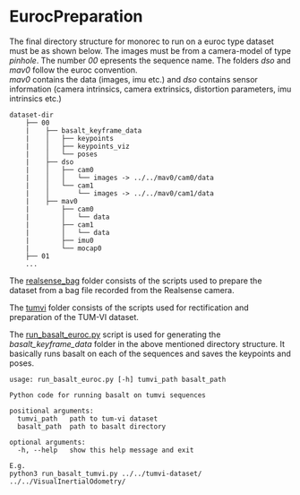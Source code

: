 # EurocPreparation

The final directory structure for monorec to run on a euroc type dataset must be as shown below. 
The images must be from a camera-model of type _pinhole_. The number _00_ epresents the sequence name. The folders _dso_ and _mav0_ follow the euroc convention.  
_mav0_ contains the data (images, imu etc.) and _dso_ contains sensor information (camera intrinsics, camera extrinsics, distortion parameters, imu intrinsics etc.)

```
dataset-dir
    ├── 00
    |    ├── basalt_keyframe_data
    |    │   ├── keypoints
    |    │   ├── keypoints_viz
    |    │   └── poses
    |    ├── dso
    |    │   ├── cam0
    |    │   │   └── images -> ../../mav0/cam0/data
    |    │   └── cam1
    |    │       └── images -> ../../mav0/cam1/data
    |    ├── mav0
    |        ├── cam0
    |        │   └── data
    |        ├── cam1
    |        │   └── data
    |        ├── imu0
    |        └── mocap0
    ├── 01
    ...
```

The [realsense_bag](realsense_bag) folder consists of the scripts used to prepare the dataset from a bag file recorded from the Realsense camera.

The [tumvi](tumvi) folder consists of the scripts used for rectification and preparation of the TUM-VI dataset.

The [run_basalt_euroc.py](run_basalt_euroc.py) script is used for generating the _basalt_keyframe_data_ folder in the above mentioned directory structure. It basically runs basalt on each of the sequences and saves the keypoints and poses.
```
usage: run_basalt_euroc.py [-h] tumvi_path basalt_path

Python code for running basalt on tumvi sequences

positional arguments:
  tumvi_path   path to tum-vi dataset
  basalt_path  path to basalt directory

optional arguments:
  -h, --help   show this help message and exit

E.g.
python3 run_basalt_tumvi.py ../../tumvi-dataset/ ../../VisualInertialOdometry/
```